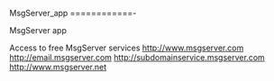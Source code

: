 MsgServer_app
============-

MsgServer app 

Access to free MsgServer services
http://www.msgserver.com
 http://email.msgserver.com
 http://subdomainservice.msgserver.com
http://www.msgserver.net
 
